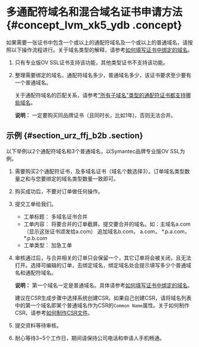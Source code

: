 # 多通配符域名和混合域名证书申请方法 {#concept_lvm_xk5_ydb .concept}

如果需要一张证书中包含一个或以上的通配符域名及一个或以上的普通域名，请按照以下操作流程进行。关于域名类型的解释，请参考[如何填写证书中绑定的域名](intl.zh-CN/常见问题/如何填写证书中绑定的域名.md#)。

1.  只有专业版OV SSL证书支持该功能，其他类型证书不支持该功能。
2.  整理需要绑定的域名，通配符域名多少，普通域名多少，该证书要求至少要有一个普通域名。

    关于通配符域名的匹配关系，请参考["所有子域名"类型的通配符证书都支持哪些域名](intl.zh-CN/常见问题/"所有子域名"类型的通配符证书都支持哪些域名.md#)。

    **说明：** 一定要购买同品牌证书（且同时长，比如1年\)，否则无法合并。


## 示例 {#section_urz_ffj_b2b .section}

以下举例以2个通配符域名和3个普通域名，以Symantec品牌专业版OV SSL为例。

1.  需要购买2个通配符证书，及多域名证书（域名个数选择3）。订单域名类型数量之和与您要绑定的域名类型数量一致即可。
2.  购买成功后，不要对订单做任何操作。
3.  提交工单给我们。
    -   工单标题： 多域名证书合并
    -   工单内容： 将要合并的订单截屏。提交要合并的域名。如：主域名a.com（显示这张证书颂发给a.com） 追加域名b.com， a.com， \*.p.a.com， \*.p.b.com
    -   工单类型： 加急工单
4.  审核通过后，与合并相关的订单只会保留一个，其它订单将会被关闭，且无法打开。选择可编辑的订单，去绑定域名，绑定域名处会提示填写多少个普通域名和通配符域名。

    **说明：** 第一个域名一定是普通域名。具体请参考[如何填写证书中绑定的域名](intl.zh-CN/常见问题/如何填写证书中绑定的域名.md#)。

    建议在CSR生成步骤中选择系统创建CSR。如果自己创建CSR，请将域名列表中的第一个域名即某个普通域名作为CSR的`Common Name`属性。关于如何制作CSR，请参考[如何制作CSR文件](intl.zh-CN/常见问题/如何制作CSR文件.md#)。

5.  提交资料等待审核。
6.  耐心等待3~5个工作日，期间请保持公司电话和申请人手机畅通。

